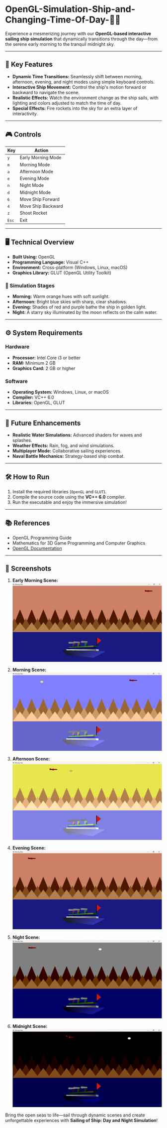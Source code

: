 # OpenGL-Simulation-Ship-and-Changing-Time-Of-Day-🌅🌌

Experience a mesmerizing journey with our **OpenGL-based interactive sailing ship simulation** that dynamically transitions through the day—from the serene early morning to the tranquil midnight sky.

---

## 🚀 Key Features

- **Dynamic Time Transitions:** Seamlessly shift between morning, afternoon, evening, and night modes using simple keyboard controls.
- **Interactive Ship Movement:** Control the ship's motion forward or backward to navigate the scene.
- **Realistic Effects:** Watch the environment change as the ship sails, with lighting and colors adjusted to match the time of day.
- **Special Effects:** Fire rockets into the sky for an extra layer of interactivity.

---

## 🎮 Controls

| Key | Action                          |
|-----|---------------------------------|
| `y` | Early Morning Mode              |
| `m` | Morning Mode                    |
| `a` | Afternoon Mode                  |
| `e` | Evening Mode                    |
| `n` | Night Mode                      |
| `d` | Midnight Mode                   |
| `6` | Move Ship Forward               |
| `4` | Move Ship Backward              |
| `z` | Shoot Rocket                    |
| `Esc` | Exit                          |

---

## 🖥️ Technical Overview

- **Built Using:** OpenGL
- **Programming Language:** Visual C++
- **Environment:** Cross-platform (Windows, Linux, macOS)
- **Graphics Library:** GLUT (OpenGL Utility Toolkit)

### 🎨 Simulation Stages
- **Morning:** Warm orange hues with soft sunlight.
- **Afternoon:** Bright blue skies with sharp, clear shadows.
- **Evening:** Shades of red and purple bathe the ship in golden light.
- **Night:** A starry sky illuminated by the moon reflects on the calm water.

---

## ⚙️ System Requirements

### Hardware
- **Processor:** Intel Core i3 or better
- **RAM:** Minimum 2 GB
- **Graphics Card:** 2 GB or higher

### Software
- **Operating System:** Windows, Linux, or macOS
- **Compiler:** VC++ 6.0
- **Libraries:** OpenGL, GLUT

---

## 🌟 Future Enhancements

- **Realistic Water Simulations:** Advanced shaders for waves and splashes.
- **Weather Effects:** Rain, fog, and wind simulations.
- **Multiplayer Mode:** Collaborative sailing experiences.
- **Naval Battle Mechanics:** Strategy-based ship combat.

---
## 🛠️ How to Run

1. Install the required libraries (`OpenGL` and `GLUT`).
2. Compile the source code using the **VC++ 6.0** compiler.
3. Run the executable and enjoy the immersive simulation!

---

## 📚 References

- OpenGL Programming Guide
- Mathematics for 3D Game Programming and Computer Graphics
- [OpenGL Documentation](https://www.opengl.org/documentation/)

---
## 📸 Screenshots

1. **Early Morning Scene:**
   ![Early Morning](screenshots/Early%20Morning%20mode.png)

2. **Morning Scene:**
   ![Morning](screenshots/Morning%20mode.png)

3. **Afternoon Scene:**
   ![Afternoon](screenshots/Afternoon%20mood.png)

4. **Evening Scene:**
   ![Evening](screenshots/Evening%20mood.png)

5. **Night Scene:**
   ![Night](screenshots/Night%20mood.png)

6. **Midnight Scene:**
   ![Midnight](screenshots/Midnight%20Mood.png)

Bring the open seas to life—sail through dynamic scenes and create unforgettable experiences with **Sailing of Ship: Day and Night Simulation**!
